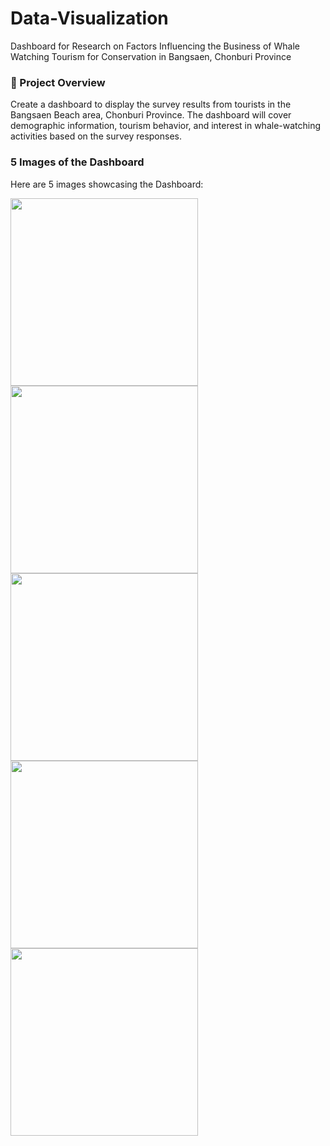 # Data-Visualization
Dashboard for Research on Factors Influencing the Business of Whale Watching Tourism for Conservation in Bangsaen, Chonburi Province

### 📌 Project Overview 
Create a dashboard to display the survey results from tourists in the Bangsaen Beach area, Chonburi Province. The dashboard will cover demographic information, tourism behavior, and interest in whale-watching activities based on the survey responses.

### 5 Images of the Dashboard

Here are 5 images showcasing the Dashboard:

<img src="https://github.com/user-attachments/assets/e0162995-1646-4098-b7d1-9489bedaf436" width="300" />
<img src="https://github.com/user-attachments/assets/bbf72a56-f84b-4216-99fc-19105ec9b8e4" width="300" />
<img src="https://github.com/user-attachments/assets/a1b72590-99fe-41ec-b42d-7f6d721fec89" width="300" />
<img src="https://github.com/user-attachments/assets/0c33abe3-a948-4e2a-9218-20b547e08d86" width="300" />
<img src="https://github.com/user-attachments/assets/d360cae8-7eff-4bed-bee9-8a7f81581e25" width="300" />
